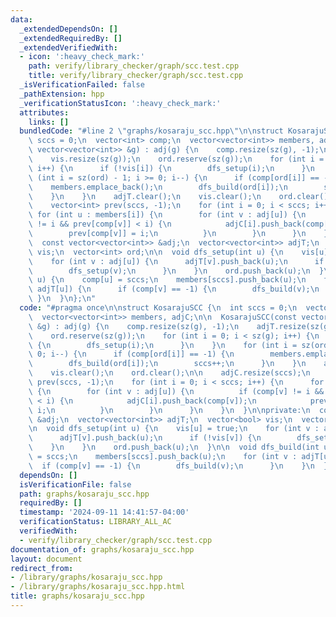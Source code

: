 ```yaml
---
data:
  _extendedDependsOn: []
  _extendedRequiredBy: []
  _extendedVerifiedWith:
  - icon: ':heavy_check_mark:'
    path: verify/library_checker/graph/scc.test.cpp
    title: verify/library_checker/graph/scc.test.cpp
  _isVerificationFailed: false
  _pathExtension: hpp
  _verificationStatusIcon: ':heavy_check_mark:'
  attributes:
    links: []
  bundledCode: "#line 2 \"graphs/kosaraju_scc.hpp\"\n\nstruct KosarajuSCC {\n  int\
    \ sccs = 0;\n  vector<int> comp;\n  vector<vector<int>> members, adjC;\n\n  KosarajuSCC(const\
    \ vector<vector<int>> &g) : adj(g) {\n    comp.resize(sz(g), -1);\n    adjT.resize(sz(g));\n\
    \    vis.resize(sz(g));\n    ord.reserve(sz(g));\n    for (int i = 0; i < sz(g);\
    \ i++) {\n      if (!vis[i]) {\n        dfs_setup(i);\n      }\n    }\n    for\
    \ (int i = sz(ord) - 1; i >= 0; i--) {\n      if (comp[ord[i]] == -1) {\n    \
    \    members.emplace_back();\n        dfs_build(ord[i]);\n        sccs++;\n  \
    \    }\n    }\n    adjT.clear();\n    vis.clear();\n    ord.clear();\n\n    adjC.resize(sccs);\n\
    \    vector<int> prev(sccs, -1);\n    for (int i = 0; i < sccs; i++) {\n     \
    \ for (int u : members[i]) {\n        for (int v : adj[u]) {\n          if (comp[v]\
    \ != i && prev[comp[v]] < i) {\n            adjC[i].push_back(comp[v]);\n    \
    \        prev[comp[v]] = i;\n          }\n        }\n      }\n    }\n  }\n\nprivate:\n\
    \  const vector<vector<int>> &adj;\n  vector<vector<int>> adjT;\n  vector<bool>\
    \ vis;\n  vector<int> ord;\n\n  void dfs_setup(int u) {\n    vis[u] = true;\n\
    \    for (int v : adj[u]) {\n      adjT[v].push_back(u);\n      if (!vis[v]) {\n\
    \        dfs_setup(v);\n      }\n    }\n    ord.push_back(u);\n  }\n\n  void dfs_build(int\
    \ u) {\n    comp[u] = sccs;\n    members[sccs].push_back(u);\n    for (int v :\
    \ adjT[u]) {\n      if (comp[v] == -1) {\n        dfs_build(v);\n      }\n   \
    \ }\n  }\n};\n"
  code: "#pragma once\n\nstruct KosarajuSCC {\n  int sccs = 0;\n  vector<int> comp;\n\
    \  vector<vector<int>> members, adjC;\n\n  KosarajuSCC(const vector<vector<int>>\
    \ &g) : adj(g) {\n    comp.resize(sz(g), -1);\n    adjT.resize(sz(g));\n    vis.resize(sz(g));\n\
    \    ord.reserve(sz(g));\n    for (int i = 0; i < sz(g); i++) {\n      if (!vis[i])\
    \ {\n        dfs_setup(i);\n      }\n    }\n    for (int i = sz(ord) - 1; i >=\
    \ 0; i--) {\n      if (comp[ord[i]] == -1) {\n        members.emplace_back();\n\
    \        dfs_build(ord[i]);\n        sccs++;\n      }\n    }\n    adjT.clear();\n\
    \    vis.clear();\n    ord.clear();\n\n    adjC.resize(sccs);\n    vector<int>\
    \ prev(sccs, -1);\n    for (int i = 0; i < sccs; i++) {\n      for (int u : members[i])\
    \ {\n        for (int v : adj[u]) {\n          if (comp[v] != i && prev[comp[v]]\
    \ < i) {\n            adjC[i].push_back(comp[v]);\n            prev[comp[v]] =\
    \ i;\n          }\n        }\n      }\n    }\n  }\n\nprivate:\n  const vector<vector<int>>\
    \ &adj;\n  vector<vector<int>> adjT;\n  vector<bool> vis;\n  vector<int> ord;\n\
    \n  void dfs_setup(int u) {\n    vis[u] = true;\n    for (int v : adj[u]) {\n\
    \      adjT[v].push_back(u);\n      if (!vis[v]) {\n        dfs_setup(v);\n  \
    \    }\n    }\n    ord.push_back(u);\n  }\n\n  void dfs_build(int u) {\n    comp[u]\
    \ = sccs;\n    members[sccs].push_back(u);\n    for (int v : adjT[u]) {\n    \
    \  if (comp[v] == -1) {\n        dfs_build(v);\n      }\n    }\n  }\n};\n"
  dependsOn: []
  isVerificationFile: false
  path: graphs/kosaraju_scc.hpp
  requiredBy: []
  timestamp: '2024-09-11 14:41:57-04:00'
  verificationStatus: LIBRARY_ALL_AC
  verifiedWith:
  - verify/library_checker/graph/scc.test.cpp
documentation_of: graphs/kosaraju_scc.hpp
layout: document
redirect_from:
- /library/graphs/kosaraju_scc.hpp
- /library/graphs/kosaraju_scc.hpp.html
title: graphs/kosaraju_scc.hpp
---
```

